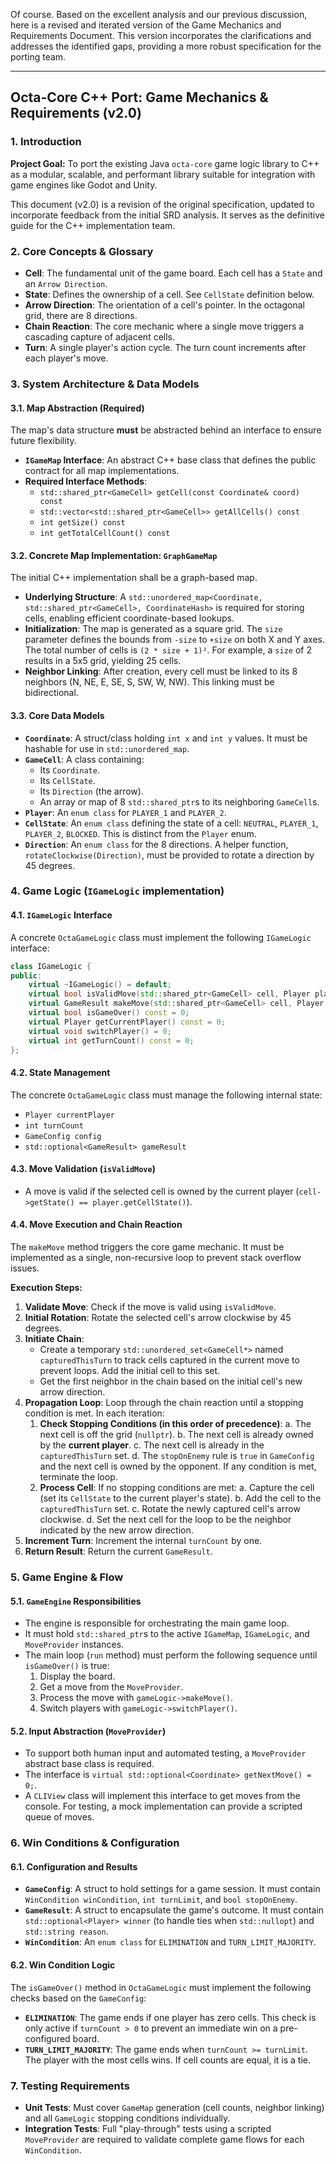 Of course. Based on the excellent analysis and our previous discussion, here is a revised and iterated version of the Game Mechanics and Requirements Document. This version incorporates the clarifications and addresses the identified gaps, providing a more robust specification for the porting team.

---

## **Octa-Core C++ Port: Game Mechanics & Requirements (v2.0)**

### 1. Introduction

**Project Goal:** To port the existing Java `octa-core` game logic library to C++ as a modular, scalable, and performant library suitable for integration with game engines like Godot and Unity.

This document (v2.0) is a revision of the original specification, updated to incorporate feedback from the initial SRD analysis. It serves as the definitive guide for the C++ implementation team.

### 2. Core Concepts & Glossary

* **Cell**: The fundamental unit of the game board. Each cell has a `State` and an `Arrow Direction`.
* **State**: Defines the ownership of a cell. See `CellState` definition below.
* **Arrow Direction**: The orientation of a cell's pointer. In the octagonal grid, there are 8 directions.
* **Chain Reaction**: The core mechanic where a single move triggers a cascading capture of adjacent cells.
* **Turn**: A single player's action cycle. The turn count increments after each player's move.

### 3. System Architecture & Data Models

#### 3.1. Map Abstraction (Required)

The map's data structure **must** be abstracted behind an interface to ensure future flexibility.

* **`IGameMap` Interface**: An abstract C++ base class that defines the public contract for all map implementations.
* **Required Interface Methods**:
    * `std::shared_ptr<GameCell> getCell(const Coordinate& coord) const`
    * `std::vector<std::shared_ptr<GameCell>> getAllCells() const`
    * `int getSize() const`
    * `int getTotalCellCount() const`

#### 3.2. Concrete Map Implementation: `GraphGameMap`

The initial C++ implementation shall be a graph-based map.

* **Underlying Structure**: A `std::unordered_map<Coordinate, std::shared_ptr<GameCell>, CoordinateHash>` is required for storing cells, enabling efficient coordinate-based lookups.
* **Initialization**: The map is generated as a square grid. The `size` parameter defines the bounds from `-size` to `+size` on both X and Y axes. The total number of cells is `(2 * size + 1)²`. For example, a `size` of 2 results in a 5x5 grid, yielding 25 cells.
* **Neighbor Linking**: After creation, every cell must be linked to its 8 neighbors (N, NE, E, SE, S, SW, W, NW). This linking must be bidirectional.

#### 3.3. Core Data Models

* **`Coordinate`**: A struct/class holding `int x` and `int y` values. It must be hashable for use in `std::unordered_map`.
* **`GameCell`**: A class containing:
    * Its `Coordinate`.
    * Its `CellState`.
    * Its `Direction` (the arrow).
    * An array or map of 8 `std::shared_ptr`s to its neighboring `GameCell`s.
* **`Player`**: An `enum class` for `PLAYER_1` and `PLAYER_2`.
* **`CellState`**: An `enum class` defining the state of a cell: `NEUTRAL`, `PLAYER_1`, `PLAYER_2`, `BLOCKED`. This is distinct from the `Player` enum.
* **`Direction`**: An `enum class` for the 8 directions. A helper function, `rotateClockwise(Direction)`, must be provided to rotate a direction by 45 degrees.

### 4. Game Logic (`IGameLogic` implementation)

#### 4.1. `IGameLogic` Interface

A concrete `OctaGameLogic` class must implement the following `IGameLogic` interface:
```cpp
class IGameLogic {
public:
    virtual ~IGameLogic() = default;
    virtual bool isValidMove(std::shared_ptr<GameCell> cell, Player player) const = 0;
    virtual GameResult makeMove(std::shared_ptr<GameCell> cell, Player player) = 0;
    virtual bool isGameOver() const = 0;
    virtual Player getCurrentPlayer() const = 0;
    virtual void switchPlayer() = 0;
    virtual int getTurnCount() const = 0;
};
```

#### 4.2. State Management

The concrete `OctaGameLogic` class must manage the following internal state:
* `Player currentPlayer`
* `int turnCount`
* `GameConfig config`
* `std::optional<GameResult> gameResult`

#### 4.3. Move Validation (`isValidMove`)

* A move is valid if the selected cell is owned by the current player (`cell->getState() == player.getCellState()`).

#### 4.4. Move Execution and Chain Reaction

The `makeMove` method triggers the core game mechanic. It must be implemented as a single, non-recursive loop to prevent stack overflow issues.

**Execution Steps:**
1.  **Validate Move**: Check if the move is valid using `isValidMove`.
2.  **Initial Rotation**: Rotate the selected cell's arrow clockwise by 45 degrees.
3.  **Initiate Chain**:
    * Create a temporary `std::unordered_set<GameCell*>` named `capturedThisTurn` to track cells captured in the current move to prevent loops. Add the initial cell to this set.
    * Get the first neighbor in the chain based on the initial cell's new arrow direction.
4.  **Propagation Loop**: Loop through the chain reaction until a stopping condition is met. In each iteration:
    1.  **Check Stopping Conditions (in this order of precedence)**:
        a.  The next cell is off the grid (`nullptr`).
        b.  The next cell is already owned by the **current player**.
        c.  The next cell is already in the `capturedThisTurn` set.
        d.  The `stopOnEnemy` rule is `true` in `GameConfig` and the next cell is owned by the opponent.
        If any condition is met, terminate the loop.
    2.  **Process Cell**: If no stopping conditions are met:
        a.  Capture the cell (set its `CellState` to the current player's state).
        b.  Add the cell to the `capturedThisTurn` set.
        c.  Rotate the newly captured cell's arrow clockwise.
        d.  Set the next cell for the loop to be the neighbor indicated by the new arrow direction.
5.  **Increment Turn**: Increment the internal `turnCount` by one.
6.  **Return Result**: Return the current `GameResult`.

### 5. Game Engine & Flow

#### 5.1. `GameEngine` Responsibilities

* The engine is responsible for orchestrating the main game loop.
* It must hold `std::shared_ptr`s to the active `IGameMap`, `IGameLogic`, and `MoveProvider` instances.
* The main loop (`run` method) must perform the following sequence until `isGameOver()` is true:
    1.  Display the board.
    2.  Get a move from the `MoveProvider`.
    3.  Process the move with `gameLogic->makeMove()`.
    4.  Switch players with `gameLogic->switchPlayer()`.

#### 5.2. Input Abstraction (`MoveProvider`)

* To support both human input and automated testing, a `MoveProvider` abstract base class is required.
* The interface is `virtual std::optional<Coordinate> getNextMove() = 0;`.
* A `CLIView` class will implement this interface to get moves from the console. For testing, a mock implementation can provide a scripted queue of moves.

### 6. Win Conditions & Configuration

#### 6.1. Configuration and Results

* **`GameConfig`**: A struct to hold settings for a game session. It must contain `WinCondition winCondition`, `int turnLimit`, and `bool stopOnEnemy`.
* **`GameResult`**: A struct to encapsulate the game's outcome. It must contain `std::optional<Player> winner` (to handle ties when `std::nullopt`) and `std::string reason`.
* **`WinCondition`**: An `enum class` for `ELIMINATION` and `TURN_LIMIT_MAJORITY`.

#### 6.2. Win Condition Logic

The `isGameOver()` method in `OctaGameLogic` must implement the following checks based on the `GameConfig`:

* **`ELIMINATION`**: The game ends if one player has zero cells. This check is only active if `turnCount > 0` to prevent an immediate win on a pre-configured board.
* **`TURN_LIMIT_MAJORITY`**: The game ends when `turnCount >= turnLimit`. The player with the most cells wins. If cell counts are equal, it is a tie.

### 7. Testing Requirements

* **Unit Tests**: Must cover `GameMap` generation (cell counts, neighbor linking) and all `GameLogic` stopping conditions individually.
* **Integration Tests**: Full "play-through" tests using a scripted `MoveProvider` are required to validate complete game flows for each `WinCondition`.